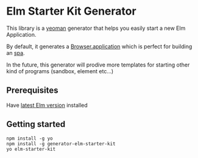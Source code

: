 # Elm Starter Kit Generator

This library is a [yeoman](http://yeoman.io/) generator that helps you easily start a new Elm Application.

By default, it generates a [Browser.application](https://package.elm-lang.org/packages/elm/browser/latest/Browser#application) which is perfect for building an [spa](https://en.wikipedia.org/wiki/Single-page_application).

In the future, this generator will prodive more templates for starting other kind of programs (sandbox, element etc...)

## Prerequisites

Have [latest Elm version](https://guide.elm-lang.org/install.html) installed

## Getting started

```
npm install -g yo
npm install -g generator-elm-starter-kit
yo elm-starter-kit
```
